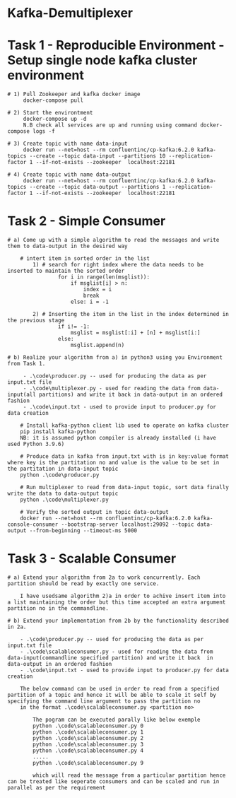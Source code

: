 # Kafka-Demultiplexer

# Task 1 - Reproducible Environment - Setup single node kafka cluster environment
     
    # 1) Pull Zookeeper and kafka docker image
         docker-compose pull

    # 2) Start the environtment
         docker-compose up -d
         N.B check all services are up and running using command docker-compose logs -f 

    # 3) Create topic with name data-input 
         docker run --net=host --rm confluentinc/cp-kafka:6.2.0 kafka-topics --create --topic data-input --partitions 10 --replication-factor 1 --if-not-exists --zookeeper  localhost:22181

    # 4) Create topic with name data-output
         docker run --net=host --rm confluentinc/cp-kafka:6.2.0 kafka-topics --create --topic data-output --partitions 1 --replication-factor 1 --if-not-exists --zookeeper  localhost:22181

# Task 2 - Simple Consumer
    # a) Come up with a simple algorithm to read the messages and write them to data-output in the desired way
    
        # intert item in sorted order in the list            
            1) # search for right index where the data needs to be inserted to maintain the sorted order                       
                    for i in range(len(msglist)):    
                        if msglist[i] > n:
                            index = i
                            break
                        else: i = -1                    
        
            2) # Inserting the item in the list in the index determined in the previous stage            
                    if i!= -1:                        
                        msglist = msglist[:i] + [n] + msglist[i:]          
                    else:
                        msglist.append(n)            

    # b) Realize your algorithm from a) in python3 using you Environment from Task 1.
        
         - .\code\producer.py -- used for producing the data as per input.txt file
         - .\code\multiplexer.py - used for reading the data from data-input(all partitions) and write it back in data-output in an ordered fashion 
         - .\code\input.txt - used to provide input to producer.py for data creation       

        # Install kafka-python client lib used to operate on kafka cluster
        pip install kafka-python
        NB: it is assumed python compiler is already installed (i have used Python 3.9.6)

        # Produce data in kafka from input.txt with is in key:value format where key is the partitation no and value is the value to be set in the partitation in data-input topic
        python .\code\producer.py

        # Run multiplexer to read from data-input topic, sort data finally write the data to data-output topic
        python .\code\multiplexer.py         

        # Verify the sorted output in topic data-output
        docker run --net=host --rm confluentinc/cp-kafka:6.2.0 kafka-console-consumer --bootstrap-server localhost:29092 --topic data-output --from-beginning --timeout-ms 5000

# Task 3 - Scalable Consumer

    # a) Extend your algorithm from 2a to work concurrently. Each partition should be read by exactly one service.         
        
        I have usedsame algorithm 2)a in order to achive insert item into a list maintaining the order but this time accepted an extra argument partition no in the commandline.
      
    # b) Extend your implementation from 2b by the functionality described in 2a.
    
        - .\code\producer.py -- used for producing the data as per input.txt file
        - .\code\scalableconsumer.py - used for reading the data from data-input(commandline specified partition) and write it back  in data-output in an ordered fashion 
        - .\code\input.txt - used to provide input to producer.py for data creation

        The below command can be used in order to read from a specified partition of a topic and hence it will be able to scale it self by specifying the command line argument to pass the partition no        
        in the format .\code\scalableconsumer.py <partition no>  

            The pogram can be executed parally like below exemple
            python .\code\scalableconsumer.py 0
            python .\code\scalableconsumer.py 1
            python .\code\scalableconsumer.py 2
            python .\code\scalableconsumer.py 3
            python .\code\scalableconsumer.py 4
            .....
            python .\code\scalableconsumer.py 9

            which will read the message from a particular partition hence can be treated like seperate consumers and can be scaled and run in parallel as per the requirement  
